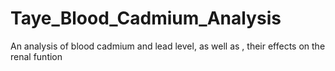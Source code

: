 # Taye_Blood_Cadmium_Analysis
 An analysis of blood cadmium and lead level, as well as , their effects on the renal funtion

